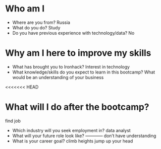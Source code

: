 # Who am I

* Where are you from?
Russia 
* What do you do?
Study
* Do you have previous experience with technology/data?
No
# Why am I here to improve my skills 

* What has brought you to Ironhack?
Interest in technology
* What knowledge/skills do you expect to learn in this bootcamp?
What would be an understanding of your business

<<<<<<< HEAD
# What will I do after the bootcamp?
find job 
* Which industry will you seek employment in?
data analyst
* What will your future role look like?
———— don’t have understanding 
* What is your career goal?
climb heights jump up your head